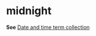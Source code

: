 # midnight

**See** [Date and time term collection](~/a-z-word-list-term-collections/term-collections/date-time-terms.md)
